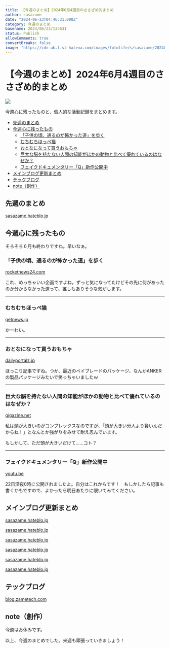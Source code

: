 ```yaml
---
title: 【今週のまとめ】2024年6月4週目のささざめ的まとめ
author: sasazame
date: "2024-06-23T04:46:31.000Z"
category: 今週のまとめ
basename: 2024/06/23/134631
status: Publish
allowComments: true
convertBreaks: false
image: "https://cdn-ak.f.st-hatena.com/images/fotolife/s/sasazame/20240602/20240602113117.png"
---
```

# 【今週のまとめ】2024年6月4週目のささざめ的まとめ

![](https://cdn-ak.f.st-hatena.com/images/fotolife/s/sasazame/20240602/20240602113117.png)

今週心に残ったものと、個人的な活動記録をまとめます。

<!-- Extended Body -->

-   [先週のまとめ](#先週のまとめ)
-   [今週心に残ったもの](#今週心に残ったもの)
    -   [「子供の頃、通るのが怖かった道」を歩く](#子供の頃通るのが怖かった道を歩く)
    -   [むちむちほっぺ猫](#むちむちほっぺ猫)
    -   [おとなになって買うおもちゃ](#おとなになって買うおもちゃ)
    -   [巨大な脳を持たない人間の知能がほかの動物と比べて優れているのはなぜか？](#巨大な脳を持たない人間の知能がほかの動物と比べて優れているのはなぜか)
    -   [フェイクドキュメンタリー「Q」新作公開中](#フェイクドキュメンタリーQ新作公開中)
-   [メインブログ更新まとめ](#メインブログ更新まとめ)
-   [テックブログ](#テックブログ)
-   [note（創作）](#note創作)

## 先週のまとめ

[sasazame.hateblo.jp](https://sasazame.hateblo.jp/entry/2024/06/16/160937)

## 今週心に残ったもの

そろそろ６月も終わりですね。早いなぁ。

### 「子供の頃、通るのが怖かった道」を歩く

[rocketnews24.com](https://rocketnews24.com/2024/06/18/2299806/)

これ、めっちゃいい企画ですよね。ずっと気になってたけどその先に何があったのか分からなかった道って、誰しもありそうな気がします。

* * *

### むちむちほっぺ猫

[getnews.jp](https://getnews.jp/archives/3536411)

かーわい。

* * *

### おとなになって買うおもちゃ

[dailyportalz.jp](https://dailyportalz.jp/kiji/omocha-kaini-ikitai)

ほっこり記事ですね。つか、最近のベイブレードのパッケージ、なんかANKERの製品パッケージみたいで笑っちゃいましたｗ

* * *

### 巨大な脳を持たない人間の知能がほかの動物と比べて優れているのはなぜか？

[gigazine.net](https://gigazine.net/news/20240621-human-brains/)

私は頭が大きいのがコンプレックスなのですが、「頭が大きい分人より賢いんだからね！」となんとか強がりをみせて耐え忍んでいます。

もしかして、ただ頭が大きいだけて……コト？

* * *

### フェイクドキュメンタリー「Q」新作公開中

[youtu.be](https://youtu.be/zk6yRyqzN-Y?si=5_SKh50HqRxtuuP1)

22日深夜0時に公開されましたよ。自分はこれからです！　もしかしたら記事も書くかもですので、よかったら明日あたりに覗いてみてください。

## メインブログ更新まとめ

[sasazame.hateblo.jp](https://sasazame.hateblo.jp/entry/2024/06/17/233822)

[sasazame.hateblo.jp](https://sasazame.hateblo.jp/entry/2024/06/18/233146)

[sasazame.hateblo.jp](https://sasazame.hateblo.jp/entry/2024/06/19/220427)

[sasazame.hateblo.jp](https://sasazame.hateblo.jp/entry/2024/06/20/231403)

[sasazame.hateblo.jp](https://sasazame.hateblo.jp/entry/2024/06/21/223855)

[sasazame.hateblo.jp](https://sasazame.hateblo.jp/entry/2024/06/22/185308)

## テックブログ

[blog.zametech.com](https://blog.zametech.com/entry/2024/06/23/132806)

## note（創作）

今週はお休みです。

  

以上、今週のまとめでした。来週も頑張っていきましょう！